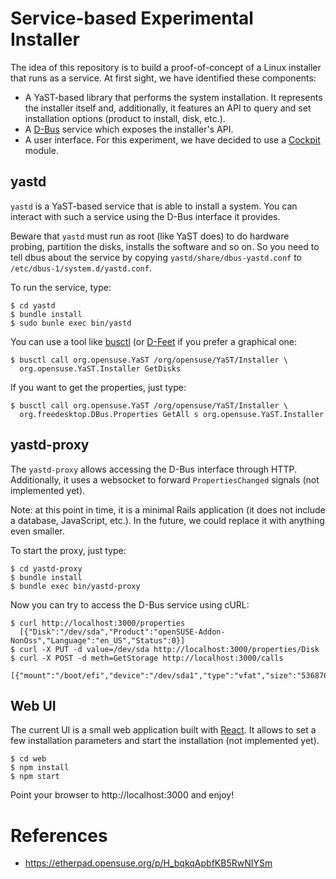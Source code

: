 # Service-based Experimental Installer

The idea of this repository is to build a proof-of-concept of a Linux installer that runs as a
service. At first sight, we have identified these components:

* A YaST-based library that performs the system installation. It represents the installer itself
  and, additionally, it features an API to query and set installation options (product to install,
  disk, etc.).
* A [D-Bus](https://www.freedesktop.org/wiki/Software/dbus/) service which exposes the installer's
  API.
* A user interface. For this experiment, we have decided to use a
  [Cockpit](https://cockpit-project.org/) module.

## yastd

`yastd` is a YaST-based service that is able to install a system. You can interact with such a
service using the D-Bus interface it provides.

Beware that `yastd` must run as root (like YaST does) to do hardware probing, partition the disks,
installs the software and so on. So you need to tell dbus about the service by copying
`yastd/share/dbus-yastd.conf` to `/etc/dbus-1/system.d/yastd.conf`.

To run the service, type:

    $ cd yastd
    $ bundle install
    $ sudo bunle exec bin/yastd

You can use a tool like [busctl](https://www.freedesktop.org/wiki/Software/dbus/) (or
[D-Feet](https://wiki.gnome.org/Apps/DFeet) if you prefer a graphical one:

    $ busctl call org.opensuse.YaST /org/opensuse/YaST/Installer \
      org.opensuse.YaST.Installer GetDisks

If you want to get the properties, just type:

    $ busctl call org.opensuse.YaST /org/opensuse/YaST/Installer \
      org.freedesktop.DBus.Properties GetAll s org.opensuse.YaST.Installer

## yastd-proxy

The `yastd-proxy` allows accessing the D-Bus interface through HTTP. Additionally, it uses
a websocket to forward `PropertiesChanged` signals (not implemented yet).

Note: at this point in time, it is a minimal Rails application (it does not include a database,
JavaScript, etc.). In the future, we could replace it with anything even smaller.

To start the proxy, just type:

    $ cd yastd-proxy
    $ bundle install
    $ bundle exec bin/yastd-proxy

Now you can try to access the D-Bus service using cURL:

    $ curl http://localhost:3000/properties
      [{"Disk":"/dev/sda","Product":"openSUSE-Addon-NonOss","Language":"en_US","Status":0}]
    $ curl -X PUT -d value=/dev/sda http://localhost:3000/properties/Disk
    $ curl -X POST -d meth=GetStorage http://localhost:3000/calls
      [{"mount":"/boot/efi","device":"/dev/sda1","type":"vfat","size":"536870912"},...

## Web UI

The current UI is a small web application built with [React](https://reactjs.org/). It allows to set a few installation parameters and start the installation (not implemented yet).

    $ cd web
    $ npm install
    $ npm start

Point your browser to http://localhost:3000 and enjoy!

# References

* https://etherpad.opensuse.org/p/H_bqkqApbfKB5RwNIYSm
